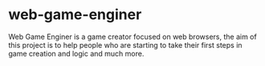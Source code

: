 # web-game-enginer
Web Game Enginer is a game creator focused on web browsers, the aim of this project is to help people who are starting to take their first steps in game creation and logic and much more.
